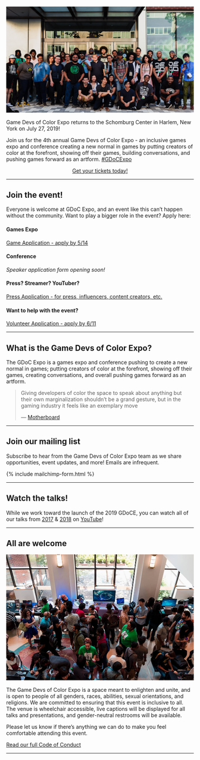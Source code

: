 <!--  # Play, learn, and celebrate diversity in games. -->
![](/assets/images/photos/2018/2018GDoCE.jpg)

Game Devs of Color Expo returns to the Schomburg Center in Harlem, New York on July 27, 2019! 

Join us for the 4th annual Game Devs of Color Expo - an inclusive games expo and conference creating a new normal in games by putting creators of color at the forefront, showing off their games, building conversations, and pushing games forward as an artform. [#GDoCExpo](https://twitter.com/GDoCExpo) 

<center><a href="https://gamedevsofcolorexpo.com/tickets/" class="btn">Get your tickets today!</a></center>

---

## Join the event!

Everyone is welcome at GDoC Expo, and an event like this can’t happen without the community. Want to play a bigger role in the event? Apply here:

#### Games Expo
[Game Application - apply by 5/14](http://bit.ly/gdoc19game) 
<br/>

#### Conference
*Speaker application form opening soon!*
<br/>

#### Press? Streamer? YouTuber?
[Press Application - for press, influencers, content creators, etc.](http://bit.ly/gdoc19pressapp) 

#### Want to help with the event?
[Volunteer Application - apply by 6/11](http://bit.ly/gdoc19volunteer) 

----

## What is the Game Devs of Color Expo?
The GDoC Expo is a games expo and conference pushing to create a new normal in games; putting creators of color at the forefront, showing off their games, creating conversations, and overall pushing games forward as an artform. 

<blockquote class="twitter-tweet" data-lang="en"><p lang="en" dir="ltr">
Giving developers of color the space to speak about anything but their own marginalization shouldn’t be a grand gesture, but in the gaming industry it feels like an exemplary move
</p>&mdash; <a href="https://motherboard.vice.com/en_us/article/5943vb/the-game-developers-of-color-expo-was-a-respite-from-the-hostile-gaming-scene">Motherboard</a></blockquote>

----

## Join our mailing list

Subscribe to hear from the Game Devs of Color Expo team as we share opportunities, event updates, and more! Emails are infrequent.

{% include mailchimp-form.html %}

----

## Watch the talks!

While we work toward the launch of the 2019 GDoCE, you can watch all of our talks from [2017](https://www.youtube.com/watch?v=dYa6iu2m7vo&list=PLzl9aMM-oBWQmWFXBNVw-D3yPogd_poyK) & [2018](https://www.youtube.com/watch?v=vLaBsMsWSdQ) on [YouTube](https://www.youtube.com/channel/UCIS7FqAWOiXPZ7F9WLdWiTg)!

----

## All are welcome

![](/assets/images/photos/2018/2018GDoCE_1.jpg)

The Game Devs of Color Expo is a space meant to enlighten and unite, and is open to people of all genders, races, abilities, sexual orientations, and religions. We are committed to ensuring that this event is inclusive to all. The venue is wheelchair accessible, live captions will be displayed for all talks and presentations, and gender-neutral restrooms will be available.

Please let us know if there’s anything we can do to make you feel comfortable attending this event.

[Read our full Code of Conduct](/codeofconduct)

----

<!--
## GDoCE 2017
The 2017 Game Devs of Color Expo took place on June 24, 2017 in New York City. In this day-long event at the historic Schomburg Center, we held panels and talks, with an expo hall filled with unique games made by creators of color. Talks ranged from calls to action for creating games, discussions about the culture around games, the game development process, and experiences within the games industry as people from different backgrounds. 

Some quick facts about GDoCE 2017:
* 472 Attendees
* 31 Games Shown [2017 Games Archive](/archive/2017/games)
* 25 Speakers and Panelists [2017 Schedule Archive](/archive/2017/schedule)

We’ve received some incredible feedback from attendees and press, and we’re working on an even better 2018 event.

<blockquote class="twitter-tweet" data-lang="en"><p lang="en" dir="ltr"><a href="https://twitter.com/hashtag/gdocexpo?src=hash&amp;ref_src=twsrc%5Etfw">#gdocexpo</a> Is the first expo I&#39;ve ever seen have the accessibility of on screen text for speakers. Fantastic thought <a href="https://t.co/hoNgBBfUpP">pic.twitter.com/hoNgBBfUpP</a></p>&mdash; Maximum Crash (@Maximum_Crash) <a href="https://twitter.com/Maximum_Crash/status/878636725274333185?ref_src=twsrc%5Etfw">June 24, 2017</a></blockquote>
<script async src="https://platform.twitter.com/widgets.js" charset="utf-8"></script>


<blockquote class="twitter-tweet" data-lang="en"><p lang="en" dir="ltr">❤️ So happy to see a black woman who makes indie tabletop games! So rare! It&#39;s all about finding your niche! <a href="https://twitter.com/Official_BGG?ref_src=twsrc%5Etfw">@Official_BGG</a> <a href="https://twitter.com/hashtag/gdocexpo?src=hash&amp;ref_src=twsrc%5Etfw">#gdocexpo</a> <a href="https://t.co/FRJC0RYkUZ">pic.twitter.com/FRJC0RYkUZ</a></p>&mdash; Shiba (@shibascream) <a href="https://twitter.com/shibascream/status/878679437356695552?ref_src=twsrc%5Etfw">June 24, 2017</a></blockquote>
<script async src="https://platform.twitter.com/widgets.js" charset="utf-8"></script>
<br/>

Our recordings of last year’s talks and panels are all available online, including closed captions for greater accessibility.
<br/>
<br/>


<iframe width="560" height="315" src="https://www.youtube-nocookie.com/embed/dYa6iu2m7vo?rel=0" frameborder="0" allow="autoplay; encrypted-media" allowfullscreen></iframe>


<a href="https://drive.google.com/open?id=0B_3R82cXHe5BMnljMlRMb2xRbzg" class="btn">Read the event summary (PDF)</a>
-->